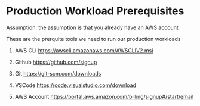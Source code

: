 # Production Workload Prerequisites

Assumption: the assumption is that you already have an AWS account 

These are the prerquite tools we need to run our production workloads

1. AWS CLI
   https://awscli.amazonaws.com/AWSCLIV2.msi

2. Github
   https://github.com/signup

3. Git
   https://git-scm.com/downloads


4. VSCode
   https://code.visualstudio.com/download

5. AWS Account 
   https://portal.aws.amazon.com/billing/signup#/start/email

